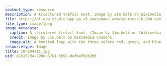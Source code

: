 ```yaml
---
content_type: resource
description: A tricolored trefoil knot. Image by Jim.belk on Wikimedia Commons.
file: https://ol-ocw-studio-app-qa.s3.amazonaws.com/courses/18-904-seminar-in-topology-spring-2011/d26157d4799e67615995dafb4f02b2b9_18-904s11.jpg
file_type: image/jpeg
image_metadata:
  caption: A tricolored trefoil knot. (Image by Jim.belk on [Wikimedia Commons](http://commons.wikimedia.org/wiki/File:Tricoloring.png).)
  credit: Image by Jim.belk on Wikimedia Commons.
  image-alt: A knotted loop with the three colors red, green, and blue.
resourcetype: Image
title: 18-904s11.jpg
uid: d26157d4-799e-6761-5995-dafb4f02b2b9
---
```

